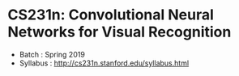 # CS231n: Convolutional Neural Networks for Visual Recognition
- Batch : Spring 2019
- Syllabus : http://cs231n.stanford.edu/syllabus.html
